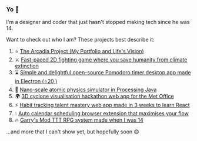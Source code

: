 ### Yo 👋
I'm a designer and coder that just hasn't stopped making tech since he was 14.

Want to check out who I am? These projects best describe it:

1. ⭐ [The Arcadia Project (My Portfolio and Life's Vision)](https://thearcadiaproject.com/)
2. ⚔ [Fast-paced 2D fighting game where you save humanity from climate extinction](https://ldjam.com/events/ludum-dare/45/our-last-chance)
3. ⌛ [Simple and delightful open-source Pomodoro timer desktop app made in Electron (⭐20 )](https://github.com/rollersteaam/chronobreak)
4. 🌠 [Nano-scale atomic physics simulator in Processing Java](https://thearcadiaproject.com/projects/nanobuilder.html)
5. 🌍 [3D cyclone visualisation hackathon web app for the Met Office](https://github.com/LloydTao/Hackathon-Met-Office-2020)
6. ⚡ [Habit tracking talent mastery web app made in 3 weeks to learn React](https://github.com/rollersteaam/ultra)
7. 💧 [Auto calendar scheduling browser extension that maximises your flow](https://github.com/rollersteaam/focas-the-flow-calendar)
8. 🔥 [Garry's Mod TTT RPG system made when I was 14](https://github.com/rollersteaam/vg-vexp)

...and more that I can't show yet, but hopefully soon 😊



<!--
**rollersteaam/rollersteaam** is a ✨ _special_ ✨ repository because its `README.md` (this file) appears on your GitHub profile.

Here are some ideas to get you started:

- 🔭 I’m currently working on ...
- 🌱 I’m currently learning ...
- 👯 I’m looking to collaborate on ...
- 🤔 I’m looking for help with ...
- 💬 Ask me about ...
- 📫 How to reach me: ...
- 😄 Pronouns: ...
- ⚡ Fun fact: ...
-->
